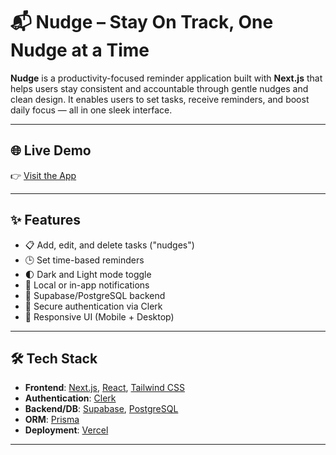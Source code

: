 # 📬 Nudge – Stay On Track, One Nudge at a Time

**Nudge** is a productivity-focused reminder application built with **Next.js** that helps users stay consistent and accountable through gentle nudges and clean design. It enables users to set tasks, receive reminders, and boost daily focus — all in one sleek interface.

---

## 🌐 Live Demo

👉 [Visit the App](https://nudge-beryl.vercel.app/)

---

## ✨ Features

- 📋 Add, edit, and delete tasks ("nudges")
- 🕒 Set time-based reminders
- 🌓 Dark and Light mode toggle
- 🔔 Local or in-app notifications
- 💾 Supabase/PostgreSQL backend
- 🔐 Secure authentication via Clerk
- 🧭 Responsive UI (Mobile + Desktop)

---

## 🛠️ Tech Stack

- **Frontend**: [Next.js](https://nextjs.org/), [React](https://react.dev/), [Tailwind CSS](https://tailwindcss.com/)
- **Authentication**: [Clerk](https://clerk.com/)
- **Backend/DB**: [Supabase](https://supabase.io/), [PostgreSQL](https://www.postgresql.org/)
- **ORM**: [Prisma](https://www.prisma.io/)
- **Deployment**: [Vercel](https://vercel.com/)

---


